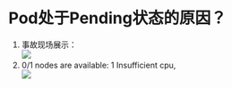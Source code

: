 # Pod处于Pending状态的原因？  
1. 事故现场展示：  
![](https://note.youdao.com/yws/public/resource/d8631b2801d11e53d570068af1c0bf0f/xmlnote/15149407D8254DFB902F501600F6139B/20359)  
2. 0/1 nodes are available: 1 Insufficient cpu,    
![](https://note.youdao.com/yws/public/resource/ca7c2468223e3c4a80c4e24b70ff9608/xmlnote/81499CA3627F46E798C9EEBBAB2433A1/21732)  





